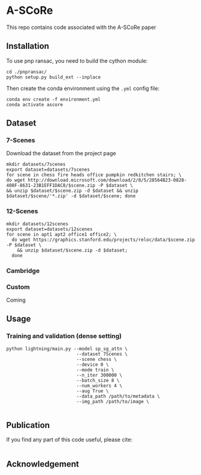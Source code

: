 # A-SCoRe

This repo contains code associated with the A-SCoRe paper

## Installation 
To use pnp ransac, you need to build the cython module:
```shell
cd ./pnpransac/
python setup.py build_ext --inplace
```
Then create the conda environment using the `.yml` config file:
```
conda env create -f environment.yml
conda activate ascore
```

## Dataset

### 7-Scenes 
Download the dataset from the project page
```shell
mkdir datasets/7scenes
export dataset=datasets/7scenes
for scene in chess fire heads office pumpkin redkitchen stairs; \
do wget http://download.microsoft.com/download/2/8/5/28564B23-0828-408F-8631-23B1EFF1DAC8/$scene.zip -P $dataset \
&& unzip $dataset/$scene.zip -d $dataset && unzip $dataset/$scene/'*.zip' -d $dataset/$scene; done
```

### 12-Scenes

```shell
mkdir datasets/12scenes
export dataset=datasets/12scenes
for scene in apt1 apt2 office1 office2; \
  do wget https://graphics.stanford.edu/projects/reloc/data/$scene.zip -P $dataset \
    && unzip $dataset/$scene.zip -d $dataset;
  done
```

### Cambridge


### Custom
Coming

## Usage
### Training and validation (dense setting)

```shell
python lightning/main.py --model sp_sg_attn \
                          --dataset 7Scenes \ 
                          --scene chess \
                          --device 0 \
                          --mode train \
                          --n_iter 300000 \
                          --batch_size 8 \
                          --num_workers 4 \
                          --aug True \
                          --data_path /path/to/metadata \ 
                          --img_path /path/to/image \
                          
```

## Publication
If you find any part of this code useful, please cite:
```

```

## Acknowledgement

